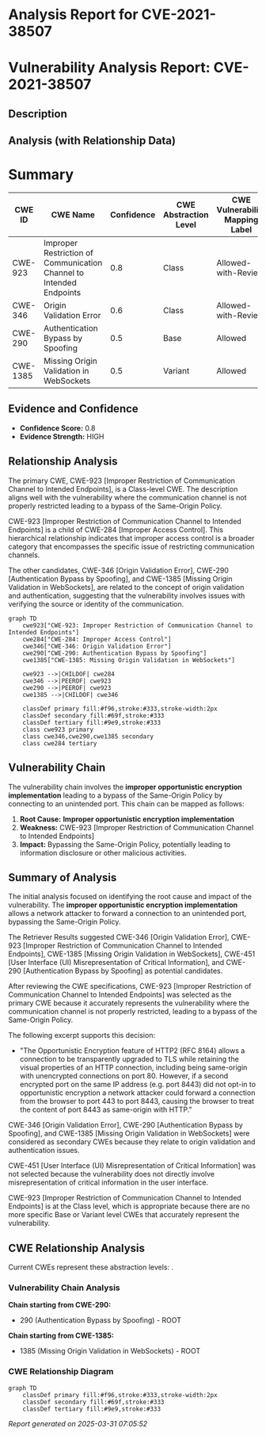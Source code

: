 # Analysis Report for CVE-2021-38507

# Vulnerability Analysis Report: CVE-2021-38507

## Description



## Analysis (with Relationship Data)

# Summary
| CWE ID | CWE Name | Confidence | CWE Abstraction Level | CWE Vulnerability Mapping Label | CWE-Vulnerability Mapping Notes |
|---|---|---|---|---|---|
| CWE-923 | Improper Restriction of Communication Channel to Intended Endpoints | 0.8 | Class | Allowed-with-Review | Primary CWE |
| CWE-346 | Origin Validation Error | 0.6 | Class | Allowed-with-Review | Secondary Candidate |
| CWE-290 | Authentication Bypass by Spoofing | 0.5 | Base | Allowed | Secondary Candidate |
| CWE-1385 | Missing Origin Validation in WebSockets | 0.5 | Variant | Allowed | Secondary Candidate |

## Evidence and Confidence

*   **Confidence Score:** 0.8
*   **Evidence Strength:** HIGH

## Relationship Analysis
The primary CWE, CWE-923 [Improper Restriction of Communication Channel to Intended Endpoints], is a Class-level CWE. The description aligns well with the vulnerability where the communication channel is not properly restricted leading to a bypass of the Same-Origin Policy.

CWE-923 [Improper Restriction of Communication Channel to Intended Endpoints] is a child of CWE-284 [Improper Access Control]. This hierarchical relationship indicates that improper access control is a broader category that encompasses the specific issue of restricting communication channels.

The other candidates, CWE-346 [Origin Validation Error], CWE-290 [Authentication Bypass by Spoofing], and CWE-1385 [Missing Origin Validation in WebSockets], are related to the concept of origin validation and authentication, suggesting that the vulnerability involves issues with verifying the source or identity of the communication.

```mermaid
graph TD
    cwe923["CWE-923: Improper Restriction of Communication Channel to Intended Endpoints"]
    cwe284["CWE-284: Improper Access Control"]
    cwe346["CWE-346: Origin Validation Error"]
    cwe290["CWE-290: Authentication Bypass by Spoofing"]
    cwe1385["CWE-1385: Missing Origin Validation in WebSockets"]

    cwe923 -->|CHILDOF| cwe284
    cwe346 -->|PEEROF| cwe923
    cwe290 -->|PEEROF| cwe923
    cwe1385 -->|CHILDOF| cwe346

    classDef primary fill:#f96,stroke:#333,stroke-width:2px
    classDef secondary fill:#69f,stroke:#333
    classDef tertiary fill:#9e9,stroke:#333
    class cwe923 primary
    class cwe346,cwe290,cwe1385 secondary
    class cwe284 tertiary
```

## Vulnerability Chain
The vulnerability chain involves the **improper opportunistic encryption implementation** leading to a bypass of the Same-Origin Policy by connecting to an unintended port. This chain can be mapped as follows:

1.  **Root Cause:** **Improper opportunistic encryption implementation**
2.  **Weakness:** CWE-923 [Improper Restriction of Communication Channel to Intended Endpoints]
3.  **Impact:** Bypassing the Same-Origin Policy, potentially leading to information disclosure or other malicious activities.

## Summary of Analysis
The initial analysis focused on identifying the root cause and impact of the vulnerability. The **improper opportunistic encryption implementation** allows a network attacker to forward a connection to an unintended port, bypassing the Same-Origin Policy.

The Retriever Results suggested CWE-346 [Origin Validation Error], CWE-923 [Improper Restriction of Communication Channel to Intended Endpoints], CWE-1385 [Missing Origin Validation in WebSockets], CWE-451 [User Interface (UI) Misrepresentation of Critical Information], and CWE-290 [Authentication Bypass by Spoofing] as potential candidates.

After reviewing the CWE specifications, CWE-923 [Improper Restriction of Communication Channel to Intended Endpoints] was selected as the primary CWE because it accurately represents the vulnerability where the communication channel is not properly restricted, leading to a bypass of the Same-Origin Policy.

The following excerpt supports this decision:

*   "The Opportunistic Encryption feature of HTTP2 (RFC 8164) allows a connection to be transparently upgraded to TLS while retaining the visual properties of an HTTP connection, including being same-origin with unencrypted connections on port 80. However, if a second encrypted port on the same IP address (e.g. port 8443) did not opt-in to opportunistic encryption a network attacker could forward a connection from the browser to port 443 to port 8443, causing the browser to treat the content of port 8443 as same-origin with HTTP."

CWE-346 [Origin Validation Error], CWE-290 [Authentication Bypass by Spoofing], and CWE-1385 [Missing Origin Validation in WebSockets] were considered as secondary CWEs because they relate to origin validation and authentication issues.

CWE-451 [User Interface (UI) Misrepresentation of Critical Information] was not selected because the vulnerability does not directly involve misrepresentation of critical information in the user interface.

CWE-923 [Improper Restriction of Communication Channel to Intended Endpoints] is at the Class level, which is appropriate because there are no more specific Base or Variant level CWEs that accurately represent the vulnerability.


## CWE Relationship Analysis

Current CWEs represent these abstraction levels: .


### Vulnerability Chain Analysis

**Chain starting from CWE-290:**
- 290 (Authentication Bypass by Spoofing) - ROOT


**Chain starting from CWE-1385:**
- 1385 (Missing Origin Validation in WebSockets) - ROOT



### CWE Relationship Diagram

```mermaid
graph TD
    classDef primary fill:#f96,stroke:#333,stroke-width:2px
    classDef secondary fill:#69f,stroke:#333
    classDef tertiary fill:#9e9,stroke:#333
```



*Report generated on 2025-03-31 07:05:52*
